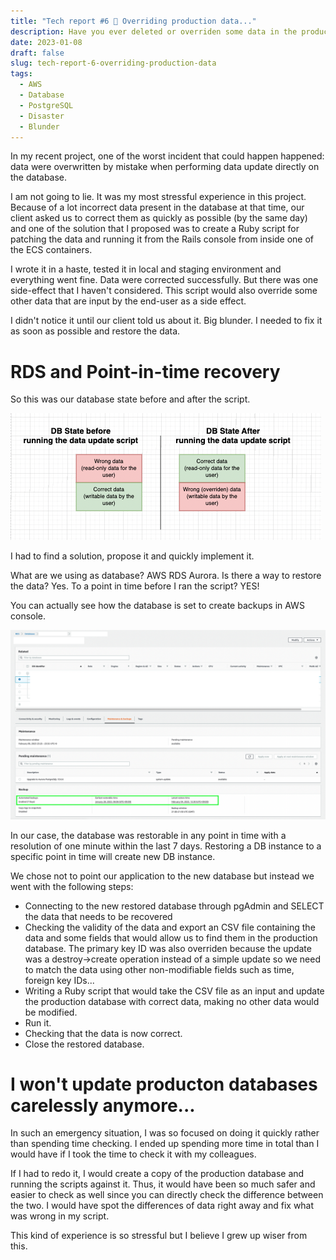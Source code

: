 ```yaml
---
title: "Tech report #6 🔖 Overriding production data..."
description: Have you ever deleted or overriden some data in the production database? I did.
date: 2023-01-08
draft: false
slug: tech-report-6-overriding-production-data
tags:
  - AWS
  - Database
  - PostgreSQL
  - Disaster
  - Blunder
---
```


In my recent project, one of the worst incident that could happen happened: data were overwritten by mistake when performing data update directly on the database.

I am not going to lie. It was my most stressful experience in this project.
Because of a lot incorrect data present in the database at that time, our client asked us to correct them as quickly as possible (by the same day) and one of the solution that I proposed was to create a Ruby script for patching the data and running it from the Rails console from inside one of the ECS containers.

I wrote it in a haste, tested it in local and staging environment and everything went fine. Data were corrected successfully.
But there was one side-effect that I haven't considered. This script would also override some other data that are input by the end-user as a side effect.

I didn't notice it until our client told us about it. Big blunder. I needed to fix it as soon as possible and restore the data.

# RDS and Point-in-time recovery

So this was our database state before and after the script.

![DB State](./db-state.png)

I had to find a solution, propose it and quickly implement it.

What are we using as database? AWS RDS Aurora.
Is there a way to restore the data? Yes.
To a point in time before I ran the script? YES!

You can actually see how the database is set to create backups in AWS console.

![AWS Backup](./aws-backup.png)

In our case, the database was restorable in any point in time with a resolution of one minute within the last 7 days.
Restoring a DB instance to a specific point in time will create new DB instance.

We chose not to point our application to the new database but instead we went with the following steps:
- Connecting to the new restored database through pgAdmin and SELECT the data that needs to be recovered
- Checking the validity of the data and export an CSV file containing the data and some fields that would allow us to find them in the production database. The primary key ID was also overriden because the update was a destroy->create operation instead of a simple update so we need to match the data using other non-modifiable fields such as time, foreign key IDs...
- Writing a Ruby script that would take the CSV file as an input and update the production database with correct data, making no other data would be modified.
- Run it.
- Checking that the data is now correct.
- Close the restored database.

# I won't update producton databases carelessly anymore...

In such an emergency situation, I was so focused on doing it quickly rather than spending time checking. I ended up spending more time in total than I would have if I took the time to check it with my colleagues.

If I had to redo it, I would create a copy of the production database and running the scripts against it.
Thus, it would have been so much safer and easier to check as well since you can directly check the difference between the two. I would have spot the differences of data right away and fix what was wrong in my script.

This kind of experience is so stressful but I believe I grew up wiser from this.
